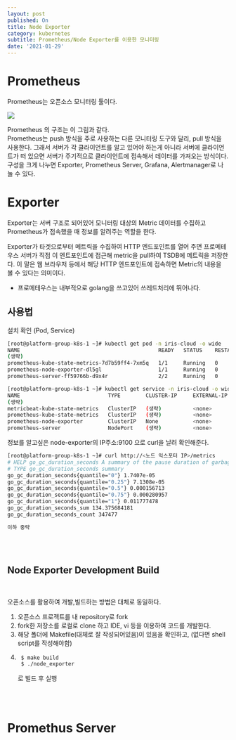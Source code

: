 ```yaml
---
layout: post
published: On
title: Node Exporter
category: kubernetes
subtitle: Prometheus/Node Exporter를 이용한 모니터링
date: '2021-01-29'
---
```


# Prometheus
Prometheus는 오픈소스 모니터링 툴이다.

<img src="https://miro.medium.com/max/1400/0*_EqEmeXfdivLrtTu.png">


Prometheus 의 구조는 이 그림과 같다. <br>
Prometheus는 push 방식을 주로 사용하는 다른 모니터링 도구와 달리, pull 방식을 사용한다. 그래서 서버가 각 클라이언트를 알고 있어야 하는게 아니라 서버에 클라이언트가 떠 있으면 서버가 주기적으로 클라이언트에 접속해서 데이터를 가져오는 방식이다. <br>
구성을 크게 나누면 Exporter, Prometheus Server, Grafana, Alertmanager로 나눌 수 있다.<br>

# Exporter 
Exporter는 서버 구조로 되어있어 모니터링 대상의 Metric 데이터를 수집하고 Prometheus가 접속했을 때 정보를 알려주는 역할을 한다. <br>

Exporter가 타겟으로부터 메트릭을 수집하여 HTTP 엔드포인트를 열어 주면 프로메테우스 서버가 직접 이 엔트포인트에 접근해 metric을 pull하여 TSDB에 메트릭을 저장한다. 이 말은 웹 브라우저 등에서 해당 HTTP 엔드포인트에 접속하면 Metric의 내용을 볼 수 있다는 의미이다.<br>

+ 프로메테우스는 내부적으로 golang을 쓰고있어 쓰레드처리에 뛰어나다. <br>



## 사용법

설치 확인 (Pod, Service)

```bash
[root@platform-group-k8s-1 ~]# kubectl get pod -n iris-cloud -o wide
NAME                                            READY   STATUS    RESTARTS   AGE    IP                
(생략)
prometheus-kube-state-metrics-7d7b59ff4-7xm5q   1/1     Running   0          17d    10.0.(생략)        
prometheus-node-exporter-dl5gl                  1/1     Running   0          104d   <노트 익스포터 IP>
prometheus-server-ff59766b-d9x4r                2/2     Running   0          17d    10.0.(생략)        

[root@platform-group-k8s-1 ~]# kubectl get service -n iris-cloud -o wide
NAME                            TYPE        CLUSTER-IP     EXTERNAL-IP   PORT(S)               SELECTOR
(생략)
metricbeat-kube-state-metrics   ClusterIP   (생략)          <none>        8080/TCP              app.kubernetes.io/instance=metricbeat,app.kubernetes.io/name=kube-state-metrics
prometheus-kube-state-metrics   ClusterIP   (생략)          <none>        8080/TCP              app.kubernetes.io/instance=prometheus,app.kubernetes.io/name=kube-state-metrics
prometheus-node-exporter        ClusterIP   None           <none>        9100/TCP              app=prometheus,component=node-exporter,release=prometheus
prometheus-server               NodePort    (생략)          <none>        80:32021/TCP          app=prometheus,component=server,release=prometheus
```


정보를 알고싶은 node-exporter의 IP주소:9100 으로 curl을 날려 확인해준다. 

```bash
[root@platform-group-k8s-1 ~]# curl http://<노드 익스포터 IP>/metrics
# HELP go_gc_duration_seconds A summary of the pause duration of garbage collection cycles.
# TYPE go_gc_duration_seconds summary
go_gc_duration_seconds{quantile="0"} 1.7407e-05
go_gc_duration_seconds{quantile="0.25"} 7.1308e-05
go_gc_duration_seconds{quantile="0.5"} 0.000156713
go_gc_duration_seconds{quantile="0.75"} 0.000280957
go_gc_duration_seconds{quantile="1"} 0.011777478
go_gc_duration_seconds_sum 134.375684181
go_gc_duration_seconds_count 347477

이하 중략
```

<br><br>

## Node Exporter Development Build

<br>

오픈소스를 활용하여 개발,빌드하는 방법은 대체로 동일하다.
1. 오픈소스 프로젝트를 내 repository로 fork
2. fork한 저장소를 로컬로 clone 하고 IDE, vi 등을 이용하여 코드를 개발한다.
3. 해당 폴더에 Makefile(대체로 잘 작성되어있음)이 있음을 확인하고, (없다면 shell script를 작성해야함)
4. ```bash
    $ make build 
    $ ./node_exporter
    ``` 
    로 빌드 후 실행


<br><br>

# Promethus Server







